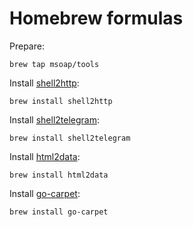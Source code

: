 # Homebrew formulas

Prepare:

    brew tap msoap/tools

Install [shell2http](https://github.com/msoap/shell2http):

    brew install shell2http

Install [shell2telegram](https://github.com/msoap/shell2telegram):

    brew install shell2telegram

Install [html2data](https://github.com/msoap/html2data):

    brew install html2data

Install [go-carpet](https://github.com/msoap/go-carpet):

    brew install go-carpet
